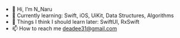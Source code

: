 - 👋 Hi, I’m N_Naru
- 👀 Currently learning: Swift, iOS, UiKit, Data Structures, Algorithms
- 📖 Things I think I should learn later: SwiftUI, RxSwift
- 📫 How to reach me deadee31@gmail.com


<!---
jo34589/jo34589 is a ✨ special ✨ repository because its `README.md` (this file) appears on your GitHub profile.
You can click the Preview link to take a look at your changes.
--->

